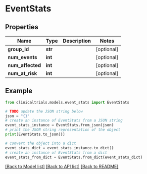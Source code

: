 # EventStats


## Properties

Name | Type | Description | Notes
------------ | ------------- | ------------- | -------------
**group_id** | **str** |  | [optional] 
**num_events** | **int** |  | [optional] 
**num_affected** | **int** |  | [optional] 
**num_at_risk** | **int** |  | [optional] 

## Example

```python
from clinicaltrials.models.event_stats import EventStats

# TODO update the JSON string below
json = "{}"
# create an instance of EventStats from a JSON string
event_stats_instance = EventStats.from_json(json)
# print the JSON string representation of the object
print(EventStats.to_json())

# convert the object into a dict
event_stats_dict = event_stats_instance.to_dict()
# create an instance of EventStats from a dict
event_stats_from_dict = EventStats.from_dict(event_stats_dict)
```
[[Back to Model list]](../README.md#documentation-for-models) [[Back to API list]](../README.md#documentation-for-api-endpoints) [[Back to README]](../README.md)


